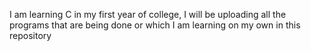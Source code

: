 I am learning C in my first year of college, 
I will be uploading all the programs that are being done or which I am learning on my own in this repository 
